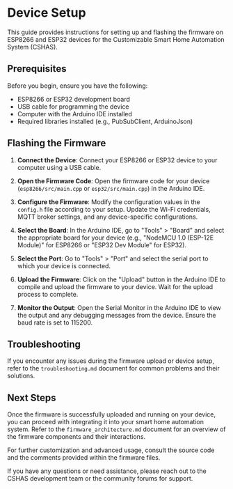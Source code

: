 # Device Setup

This guide provides instructions for setting up and flashing the firmware on ESP8266 and ESP32 devices for the Customizable Smart Home Automation System (CSHAS).

## Prerequisites

Before you begin, ensure you have the following:
- ESP8266 or ESP32 development board
- USB cable for programming the device
- Computer with the Arduino IDE installed
- Required libraries installed (e.g., PubSubClient, ArduinoJson)

## Flashing the Firmware

1. **Connect the Device**: Connect your ESP8266 or ESP32 device to your computer using a USB cable.

2. **Open the Firmware Code**: Open the firmware code for your device (`esp8266/src/main.cpp` or `esp32/src/main.cpp`) in the Arduino IDE.

3. **Configure the Firmware**: Modify the configuration values in the `config.h` file according to your setup. Update the Wi-Fi credentials, MQTT broker settings, and any device-specific configurations.

4. **Select the Board**: In the Arduino IDE, go to "Tools" > "Board" and select the appropriate board for your device (e.g., "NodeMCU 1.0 (ESP-12E Module)" for ESP8266 or "ESP32 Dev Module" for ESP32).

5. **Select the Port**: Go to "Tools" > "Port" and select the serial port to which your device is connected.

6. **Upload the Firmware**: Click on the "Upload" button in the Arduino IDE to compile and upload the firmware to your device. Wait for the upload process to complete.

7. **Monitor the Output**: Open the Serial Monitor in the Arduino IDE to view the output and any debugging messages from the device. Ensure the baud rate is set to 115200.

## Troubleshooting

If you encounter any issues during the firmware upload or device setup, refer to the `troubleshooting.md` document for common problems and their solutions.

## Next Steps

Once the firmware is successfully uploaded and running on your device, you can proceed with integrating it into your smart home automation system. Refer to the `firmware_architecture.md` document for an overview of the firmware components and their interactions.

For further customization and advanced usage, consult the source code and the comments provided within the firmware files.

If you have any questions or need assistance, please reach out to the CSHAS development team or the community forums for support.
